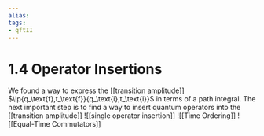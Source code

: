 ```yaml
---
alias:
tags:
- qftII
---
```

# 1.4 Operator Insertions
We found a way to express the [[transition amplitude]] $\ip{q_\text{f},t_\text{f}}{q_\text{i},t_\text{i}}$  in terms of a path integral. The next important step is to find a way to insert quantum operators into the [[transition amplitude]]
![[single operator insertion]]
![[Time Ordering]]
![[Equal-Time Commutators]]
